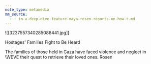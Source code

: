 ```yaml
---
note_type: metamedia
mm_source:
  - - in-a-deep-dive-feature-maya-rosen-reports-on-how-t.md
---
```


![[3237557340285088441.jpg]]

Hostages' Families
Fight to Be Heard

The families of those held in Gaza have
faced violence and neglect in \WEVE
their quest to retrieve their loved ones. Rosen

